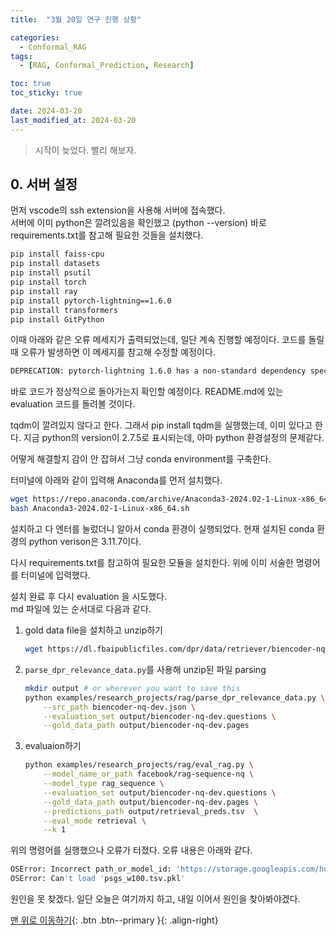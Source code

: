 ```yaml
---
title:  "3월 20일 연구 진행 상황" 

categories:
  - Conformal_RAG
tags:
  - [RAG, Conformal_Prediction, Research]

toc: true
toc_sticky: true

date: 2024-03-20
last_modified_at: 2024-03-20
---  
```


> 시작이 늦었다. 빨리 해보자.  


## 0. 서버 설정  
먼저 vscode의 ssh extension을 사용해 서버에 접속했다.  
서버에 이미 python은 깔려있음을 확인했고 (python --version) 바로 requirements.txt를 참고해 필요한 것들을 설치했다.  
```bash
pip install faiss-cpu
pip install datasets
pip install psutil
pip install torch
pip install ray
pip install pytorch-lightning==1.6.0
pip install transformers
pip install GitPython
```

이때 아래와 같은 오류 메세지가 출력되었는데, 일단 계속 진행할 예정이다. 코드를 돌릴 때 오류가 발생하면 이 메세지를 참고해 수정할 예정이다.  
```bash
DEPRECATION: pytorch-lightning 1.6.0 has a non-standard dependency specifier torch>=1.8.*. pip 24.1 will enforce this behaviour change. A possible replacement is to upgrade to a newer version of pytorch-lightning or contact the author to suggest that they release a version with a conforming dependency specifiers. Discussion can be found at https://github.com/pypa/pip/issues/12063
```

바로 코드가 정상적으로 돌아가는지 확인할 예정이다. README.md에 있는 evaluation 코드를 돌려볼 것이다.  

tqdm이 깔려있지 않다고 한다. 그래서 pip install tqdm을 실행했는데, 이미 있다고 한다. 지금 python의 version이 2.7.5로 표시되는데, 아마 python 환경설정의 문제같다.  

어떻게 해결할지 감이 안 잡혀서 그냥 conda environment를 구축한다.  

터미널에 아래와 같이 입력해 Anaconda를 먼저 설치했다.  
```bash
wget https://repo.anaconda.com/archive/Anaconda3-2024.02-1-Linux-x86_64.sh  
bash Anaconda3-2024.02-1-Linux-x86_64.sh
```

설치하고 다 엔터를 눌렀더니 알아서 conda 환경이 실행되었다. 현재 설치된 conda 환경의 python verison은 3.11.7이다.  

다시 requirements.txt를 참고하여 필요한 모듈을 설치한다. 위에 이미 서술한 명령어를 터미널에 입력했다.  

설치 완료 후 다시 evaluation 을 시도했다.  
md 파일에 있는 순서대로 다음과 같다.  
1. gold data file을 설치하고 unzip하기  
    ```bash  
    wget https://dl.fbaipublicfiles.com/dpr/data/retriever/biencoder-nq-dev.json.gz && gzip -d biencoder-nq-dev.json.gz
    ```

2. `parse_dpr_relevance_data.py`를 사용해 unzip된 파일 parsing  
    ```bash
    mkdir output # or wherever you want to save this
    python examples/research_projects/rag/parse_dpr_relevance_data.py \
        --src_path biencoder-nq-dev.json \
        --evaluation_set output/biencoder-nq-dev.questions \
        --gold_data_path output/biencoder-nq-dev.pages
    ```

3. evaluaion하기  
    ```bash
    python examples/research_projects/rag/eval_rag.py \
        --model_name_or_path facebook/rag-sequence-nq \
        --model_type rag_sequence \
        --evaluation_set output/biencoder-nq-dev.questions \
        --gold_data_path output/biencoder-nq-dev.pages \
        --predictions_path output/retrieval_preds.tsv  \
        --eval_mode retrieval \
        --k 1
    ```

위의 명령어를 실행했으나 오류가 터졌다. 오류 내용은 아래와 같다.  
```bash  
OSError: Incorrect path_or_model_id: 'https://storage.googleapis.com/huggingface-nlp/datasets/wiki_dpr/'. Please provide either the path to a local folder or the repo_id of a model on the Hub.
OSError: Can't load 'psgs_w100.tsv.pkl'
```  
원인을 못 찾겠다. 일단 오늘은 여기까지 하고, 내일 이어서 원인을 찾아봐야겠다.  

[맨 위로 이동하기](#){: .btn .btn--primary }{: .align-right}